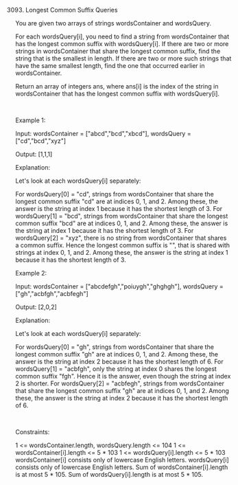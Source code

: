 3093. Longest Common Suffix Queries

You are given two arrays of strings wordsContainer and wordsQuery.

For each wordsQuery[i], you need to find a string from wordsContainer that has the longest common suffix with wordsQuery[i]. If there are two or more strings in wordsContainer that share the longest common suffix, find the string that is the smallest in length. If there are two or more such strings that have the same smallest length, find the one that occurred earlier in wordsContainer.

Return an array of integers ans, where ans[i] is the index of the string in wordsContainer that has the longest common suffix with wordsQuery[i].

 

Example 1:

Input: wordsContainer = ["abcd","bcd","xbcd"], wordsQuery = ["cd","bcd","xyz"]

Output: [1,1,1]

Explanation:

Let's look at each wordsQuery[i] separately:

For wordsQuery[0] = "cd", strings from wordsContainer that share the longest common suffix "cd" are at indices 0, 1, and 2. Among these, the answer is the string at index 1 because it has the shortest length of 3.
For wordsQuery[1] = "bcd", strings from wordsContainer that share the longest common suffix "bcd" are at indices 0, 1, and 2. Among these, the answer is the string at index 1 because it has the shortest length of 3.
For wordsQuery[2] = "xyz", there is no string from wordsContainer that shares a common suffix. Hence the longest common suffix is "", that is shared with strings at index 0, 1, and 2. Among these, the answer is the string at index 1 because it has the shortest length of 3.

Example 2:

Input: wordsContainer = ["abcdefgh","poiuygh","ghghgh"], wordsQuery = ["gh","acbfgh","acbfegh"]

Output: [2,0,2]

Explanation:

Let's look at each wordsQuery[i] separately:

For wordsQuery[0] = "gh", strings from wordsContainer that share the longest common suffix "gh" are at indices 0, 1, and 2. Among these, the answer is the string at index 2 because it has the shortest length of 6.
For wordsQuery[1] = "acbfgh", only the string at index 0 shares the longest common suffix "fgh". Hence it is the answer, even though the string at index 2 is shorter.
For wordsQuery[2] = "acbfegh", strings from wordsContainer that share the longest common suffix "gh" are at indices 0, 1, and 2. Among these, the answer is the string at index 2 because it has the shortest length of 6.

 

Constraints:

1 <= wordsContainer.length, wordsQuery.length <= 104
1 <= wordsContainer[i].length <= 5 * 103
1 <= wordsQuery[i].length <= 5 * 103
wordsContainer[i] consists only of lowercase English letters.
wordsQuery[i] consists only of lowercase English letters.
Sum of wordsContainer[i].length is at most 5 * 105.
Sum of wordsQuery[i].length is at most 5 * 105.